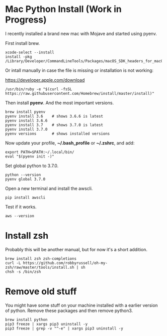 # Mac Python Install (Work in Progress)

I recently installed a brand new mac with Mojave and started using pyenv. 

First install brew.

```
xcode-select --install
install -pkg /Library/Developer/CommandLineTools/Packages/macOS_SDK_headers_for_macOS_10.14.pkg
```

Or intall manually in case the file is missing or installation is not working:

https://developer.apple.com/download 

```
/usr/bin/ruby -e "$(curl -fsSL https://raw.githubusercontent.com/Homebrew/install/master/install)"
```

Then install **pyenv**. And the most important versions.

```
brew install pyenv
pyenv install 3.6    # shows 3.6.6 is latest
pyenv install 3.6.6 
pyenv install 3.7    # shows 3.7.0 is latest
pyenv install 3.7.0
pyenv versions       # shows installed versions
```

Now update your profile, **~/.bash_profile** or **~/.zshrc**, and add:

```
export PATH=$PATH:~/.local/bin/
eval "$(pyenv init -)"
```

Set global python to 3.7.0.

```
python --version
pyenv global 3.7.0
```

Open a new terminal and install the awscli.

```
pip install awscli
```

Test if it works.

```
aws --version
```

# Install zsh

Probably this will be another manual, but for now it's a short addition.

```
brew install zsh zsh-completions
curl -L https://github.com/robbyrussell/oh-my-zsh/raw/master/tools/install.sh | sh
chsh -s /bin/zsh
```

# Remove old stuff

You might have some stuff on your machine installed with a earlier version of python. Remove these packages and then remove python3.

```
brew install python
pip3 freeze | xargs pip3 uninstall -y
pip3 freeze | grep -v "^-e" | xargs pip3 uninstall -y
```
